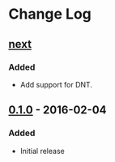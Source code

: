 # Change Log

## [next]

### Added
- Add support for DNT.

## [0.1.0] - 2016-02-04

### Added
- Initial release

[next]: https://github.com/thasmo/gaoo.js/compare/v0.1.0...HEAD
[0.1.0]: https://github.com/thasmo/gaoo.js/compare/6a775835e85ecf763257abe3322b282ba171b5ad...v0.1.0
